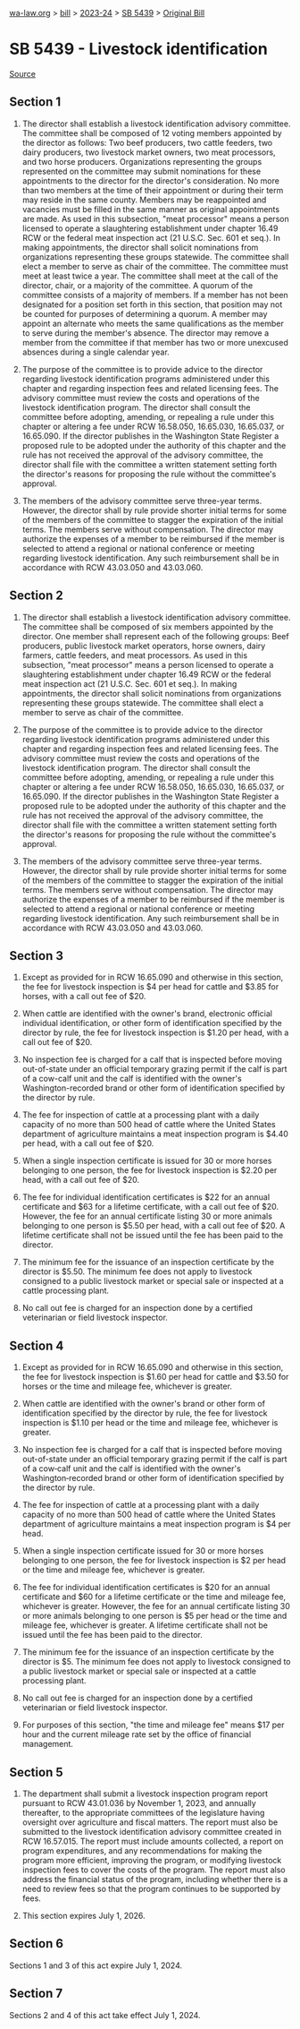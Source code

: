 [wa-law.org](/) > [bill](/bill/) > [2023-24](/bill/2023-24/) > [SB 5439](/bill/2023-24/sb/5439/) > [Original Bill](/bill/2023-24/sb/5439/1/)

# SB 5439 - Livestock identification

[Source](http://lawfilesext.leg.wa.gov/biennium/2023-24/Pdf/Bills/Senate%20Bills/5439.pdf)

## Section 1
1. The director shall establish a livestock identification advisory committee. The committee shall be composed of 12 voting members appointed by the director as follows: Two beef producers, two cattle feeders, two dairy producers, two livestock market owners, two meat processors, and two horse producers. Organizations representing the groups represented on the committee may submit nominations for these appointments to the director for the director's consideration. No more than two members at the time of their appointment or during their term may reside in the same county. Members may be reappointed and vacancies must be filled in the same manner as original appointments are made. As used in this subsection, "meat processor" means a person licensed to operate a slaughtering establishment under chapter 16.49 RCW or the federal meat inspection act (21 U.S.C. Sec. 601 et seq.). In making appointments, the director shall solicit nominations from organizations representing these groups statewide. The committee shall elect a member to serve as chair of the committee. The committee must meet at least twice a year. The committee shall meet at the call of the director, chair, or a majority of the committee. A quorum of the committee consists of a majority of members. If a member has not been designated for a position set forth in this section, that position may not be counted for purposes of determining a quorum. A member may appoint an alternate who meets the same qualifications as the member to serve during the member's absence. The director may remove a member from the committee if that member has two or more unexcused absences during a single calendar year.

2. The purpose of the committee is to provide advice to the director regarding livestock identification programs administered under this chapter and regarding inspection fees and related licensing fees. The advisory committee must review the costs and operations of the livestock identification program. The director shall consult the committee before adopting, amending, or repealing a rule under this chapter or altering a fee under RCW 16.58.050, 16.65.030, 16.65.037, or 16.65.090. If the director publishes in the Washington State Register a proposed rule to be adopted under the authority of this chapter and the rule has not received the approval of the advisory committee, the director shall file with the committee a written statement setting forth the director's reasons for proposing the rule without the committee's approval.

3. The members of the advisory committee serve three-year terms. However, the director shall by rule provide shorter initial terms for some of the members of the committee to stagger the expiration of the initial terms. The members serve without compensation. The director may authorize the expenses of a member to be reimbursed if the member is selected to attend a regional or national conference or meeting regarding livestock identification. Any such reimbursement shall be in accordance with RCW 43.03.050 and 43.03.060.

## Section 2
1. The director shall establish a livestock identification advisory committee. The committee shall be composed of six members appointed by the director. One member shall represent each of the following groups: Beef producers, public livestock market operators, horse owners, dairy farmers, cattle feeders, and meat processors. As used in this subsection, "meat processor" means a person licensed to operate a slaughtering establishment under chapter 16.49 RCW or the federal meat inspection act (21 U.S.C. Sec. 601 et seq.). In making appointments, the director shall solicit nominations from organizations representing these groups statewide. The committee shall elect a member to serve as chair of the committee.

2. The purpose of the committee is to provide advice to the director regarding livestock identification programs administered under this chapter and regarding inspection fees and related licensing fees. The advisory committee must review the costs and operations of the livestock identification program. The director shall consult the committee before adopting, amending, or repealing a rule under this chapter or altering a fee under RCW 16.58.050, 16.65.030, 16.65.037, or 16.65.090. If the director publishes in the Washington State Register a proposed rule to be adopted under the authority of this chapter and the rule has not received the approval of the advisory committee, the director shall file with the committee a written statement setting forth the director's reasons for proposing the rule without the committee's approval.

3. The members of the advisory committee serve three-year terms. However, the director shall by rule provide shorter initial terms for some of the members of the committee to stagger the expiration of the initial terms. The members serve without compensation. The director may authorize the expenses of a member to be reimbursed if the member is selected to attend a regional or national conference or meeting regarding livestock identification. Any such reimbursement shall be in accordance with RCW 43.03.050 and 43.03.060.

## Section 3
1. Except as provided for in RCW 16.65.090 and otherwise in this section, the fee for livestock inspection is $4 per head for cattle and $3.85 for horses, with a call out fee of $20.

2. When cattle are identified with the owner's brand, electronic official individual identification, or other form of identification specified by the director by rule, the fee for livestock inspection is $1.20 per head, with a call out fee of $20.

3. No inspection fee is charged for a calf that is inspected before moving out-of-state under an official temporary grazing permit if the calf is part of a cow-calf unit and the calf is identified with the owner's Washington-recorded brand or other form of identification specified by the director by rule.

4. The fee for inspection of cattle at a processing plant with a daily capacity of no more than 500 head of cattle where the United States department of agriculture maintains a meat inspection program is $4.40 per head, with a call out fee of $20.

5. When a single inspection certificate is issued for 30 or more horses belonging to one person, the fee for livestock inspection is $2.20 per head, with a call out fee of $20.

6. The fee for individual identification certificates is $22 for an annual certificate and $63 for a lifetime certificate, with a call out fee of $20. However, the fee for an annual certificate listing 30 or more animals belonging to one person is $5.50 per head, with a call out fee of $20. A lifetime certificate shall not be issued until the fee has been paid to the director.

7. The minimum fee for the issuance of an inspection certificate by the director is $5.50. The minimum fee does not apply to livestock consigned to a public livestock market or special sale or inspected at a cattle processing plant.

8. No call out fee is charged for an inspection done by a certified veterinarian or field livestock inspector.

## Section 4
1. Except as provided for in RCW 16.65.090 and otherwise in this section, the fee for livestock inspection is $1.60 per head for cattle and $3.50 for horses or the time and mileage fee, whichever is greater.

2. When cattle are identified with the owner's brand or other form of identification specified by the director by rule, the fee for livestock inspection is $1.10 per head or the time and mileage fee, whichever is greater.

3. No inspection fee is charged for a calf that is inspected before moving out-of-state under an official temporary grazing permit if the calf is part of a cow‑calf unit and the calf is identified with the owner's Washington‑recorded brand or other form of identification specified by the director by rule.

4. The fee for inspection of cattle at a processing plant with a daily capacity of no more than 500 head of cattle where the United States department of agriculture maintains a meat inspection program is $4 per head.

5. When a single inspection certificate issued for 30 or more horses belonging to one person, the fee for livestock inspection is $2 per head or the time and mileage fee, whichever is greater.

6. The fee for individual identification certificates is $20 for an annual certificate and $60 for a lifetime certificate or the time and mileage fee, whichever is greater. However, the fee for an annual certificate listing 30 or more animals belonging to one person is $5 per head or the time and mileage fee, whichever is greater. A lifetime certificate shall not be issued until the fee has been paid to the director.

7. The minimum fee for the issuance of an inspection certificate by the director is $5. The minimum fee does not apply to livestock consigned to a public livestock market or special sale or inspected at a cattle processing plant.

8. No call out fee is charged for an inspection done by a certified veterinarian or field livestock inspector.

9. For purposes of this section, "the time and mileage fee" means $17 per hour and the current mileage rate set by the office of financial management.

## Section 5
1. The department shall submit a livestock inspection program report pursuant to RCW 43.01.036 by November 1, 2023, and annually thereafter, to the appropriate committees of the legislature having oversight over agriculture and fiscal matters. The report must also be submitted to the livestock identification advisory committee created in RCW 16.57.015. The report must include amounts collected, a report on program expenditures, and any recommendations for making the program more efficient, improving the program, or modifying livestock inspection fees to cover the costs of the program. The report must also address the financial status of the program, including whether there is a need to review fees so that the program continues to be supported by fees.

2. This section expires July 1, 2026.

## Section 6
Sections 1 and 3 of this act expire July 1, 2024.

## Section 7
Sections 2 and 4 of this act take effect July 1, 2024.
